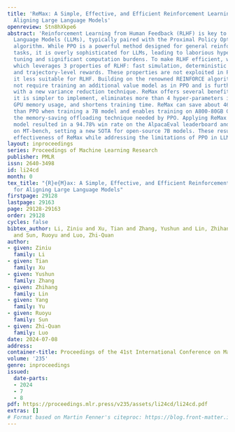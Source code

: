 ```yaml
---
title: 'ReMax: A Simple, Effective, and Efficient Reinforcement Learning Method for
  Aligning Large Language Models'
openreview: Stn8hXkpe6
abstract: 'Reinforcement Learning from Human Feedback (RLHF) is key to aligning Large
  Language Models (LLMs), typically paired with the Proximal Policy Optimization (PPO)
  algorithm. While PPO is a powerful method designed for general reinforcement learning
  tasks, it is overly sophisticated for LLMs, leading to laborious hyper-parameter
  tuning and significant computation burdens. To make RLHF efficient, we present ReMax,
  which leverages 3 properties of RLHF: fast simulation, deterministic transitions,
  and trajectory-level rewards. These properties are not exploited in PPO, making
  it less suitable for RLHF. Building on the renowned REINFORCE algorithm, ReMax does
  not require training an additional value model as in PPO and is further enhanced
  with a new variance reduction technique. ReMax offers several benefits over PPO:
  it is simpler to implement, eliminates more than 4 hyper-parameters in PPO, reduces
  GPU memory usage, and shortens training time. ReMax can save about 46% GPU memory
  than PPO when training a 7B model and enables training on A800-80GB GPUs without
  the memory-saving offloading technique needed by PPO. Applying ReMax to a Mistral-7B
  model resulted in a 94.78% win rate on the AlpacaEval leaderboard and a 7.739 score
  on MT-bench, setting a new SOTA for open-source 7B models. These results show the
  effectiveness of ReMax while addressing the limitations of PPO in LLMs.'
layout: inproceedings
series: Proceedings of Machine Learning Research
publisher: PMLR
issn: 2640-3498
id: li24cd
month: 0
tex_title: "{R}e{M}ax: A Simple, Effective, and Efficient Reinforcement Learning Method
  for Aligning Large Language Models"
firstpage: 29128
lastpage: 29163
page: 29128-29163
order: 29128
cycles: false
bibtex_author: Li, Ziniu and Xu, Tian and Zhang, Yushun and Lin, Zhihang and Yu, Yang
  and Sun, Ruoyu and Luo, Zhi-Quan
author:
- given: Ziniu
  family: Li
- given: Tian
  family: Xu
- given: Yushun
  family: Zhang
- given: Zhihang
  family: Lin
- given: Yang
  family: Yu
- given: Ruoyu
  family: Sun
- given: Zhi-Quan
  family: Luo
date: 2024-07-08
address:
container-title: Proceedings of the 41st International Conference on Machine Learning
volume: '235'
genre: inproceedings
issued:
  date-parts:
  - 2024
  - 7
  - 8
pdf: https://proceedings.mlr.press/v235/assets/li24cd/li24cd.pdf
extras: []
# Format based on Martin Fenner's citeproc: https://blog.front-matter.io/posts/citeproc-yaml-for-bibliographies/
---
```

